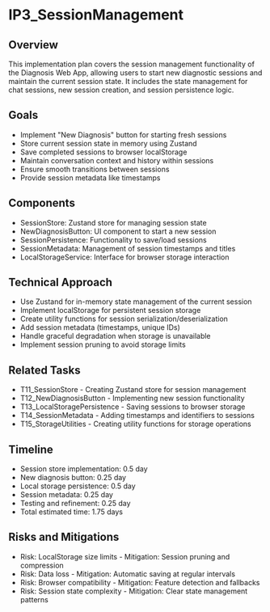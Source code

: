 # IP3_SessionManagement

## Overview
This implementation plan covers the session management functionality of the Diagnosis Web App, allowing users to start new diagnostic sessions and maintain the current session state. It includes the state management for chat sessions, new session creation, and session persistence logic.

## Goals
- Implement "New Diagnosis" button for starting fresh sessions
- Store current session state in memory using Zustand
- Save completed sessions to browser localStorage
- Maintain conversation context and history within sessions
- Ensure smooth transitions between sessions
- Provide session metadata like timestamps

## Components
- SessionStore: Zustand store for managing session state
- NewDiagnosisButton: UI component to start a new session
- SessionPersistence: Functionality to save/load sessions
- SessionMetadata: Management of session timestamps and titles
- LocalStorageService: Interface for browser storage interaction

## Technical Approach
- Use Zustand for in-memory state management of the current session
- Implement localStorage for persistent session storage
- Create utility functions for session serialization/deserialization
- Add session metadata (timestamps, unique IDs)
- Handle graceful degradation when storage is unavailable
- Implement session pruning to avoid storage limits

## Related Tasks
- T11_SessionStore - Creating Zustand store for session management
- T12_NewDiagnosisButton - Implementing new session functionality
- T13_LocalStoragePersistence - Saving sessions to browser storage
- T14_SessionMetadata - Adding timestamps and identifiers to sessions
- T15_StorageUtilities - Creating utility functions for storage operations

## Timeline
- Session store implementation: 0.5 day
- New diagnosis button: 0.25 day
- Local storage persistence: 0.5 day
- Session metadata: 0.25 day
- Testing and refinement: 0.25 day
- Total estimated time: 1.75 days

## Risks and Mitigations
- Risk: LocalStorage size limits - Mitigation: Session pruning and compression
- Risk: Data loss - Mitigation: Automatic saving at regular intervals
- Risk: Browser compatibility - Mitigation: Feature detection and fallbacks
- Risk: Session state complexity - Mitigation: Clear state management patterns